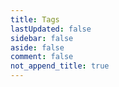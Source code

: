 ```yaml
---
title: Tags
lastUpdated: false
sidebar: false
aside: false
comment: false
not_append_title: true
---
```


<script lang="ts" setup>
import TagPage from '@components/TagPage.vue'
</script>

<ClientOnly>
<TagPage/>
</ClientOnly>

